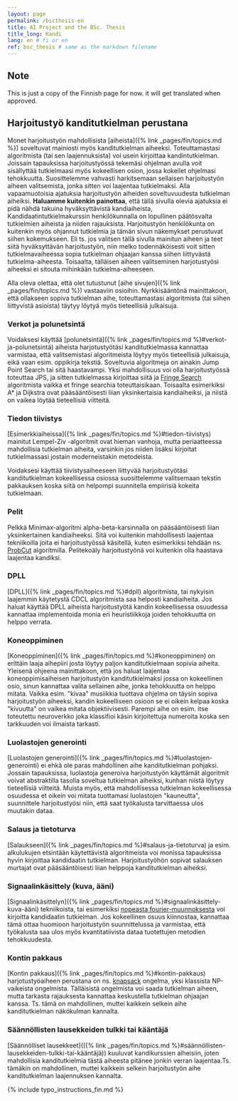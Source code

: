 ```yaml
---
layout: page
permalink: /bscthesis-en
title: AI Project and the BSc. Thesis
title_long: Kandi
lang: en # fi or en
ref: bsc_thesis # same as the markdown filename
---
```

## Note 
This is just a copy of the Finnish page for now. it will get translated when approved.


## Harjoitustyö kanditutkielman perustana
Monet harjoitustyön mahdollisista [aiheista]({% link _pages/fin/topics.md %}) soveltuvat mainiosti myös 
kanditutkielman aiheeksi. Toteuttamastasi algoritmista (tai sen laajennuksista) voi usein kirjoittaa kandintutkielman. Joissain tapauksissa harjoitustyössä tekemäsi ohjelman avulla voit sisällyttää tutkielmaasi myös kokeellisen osion, jossa kokeilet ohjelmasi tehokkuutta. Suosittelemme vahvasti harkitsemaan sellaisen harjoitustyön aiheen valitsemista, jonka sitten voi laajentaa tutkielmaksi. Alla vapaamuotoisia ajatuksia harjoitustyön aiheiden soveltuvuudesta tutkielman aiheiksi. **Haluamme kuitenkin painottaa**, että 
tällä sivulla olevia ajatuksia ei pidä nähdä takuina hyväksyttävistä kandiaiheista, Kandidaatintutkielmakurssin henkilökunnalla on lopullinen päätösvalta tutkielmien aiheista ja niiden rajauksista. Harjoitustyön henkilökunta on kuitenkin myös ohjannut tutkielmia ja tämän sivun näkemykset perustuvat siihen kokemukseen. Eli ts. jos valitsen tällä sivulla mainitun aiheen ja teet siitä hyväksyttävän harjoitustyön, niin melko todennäköisesti voit sitten tutkielmavaiheessa sopia tutkielman ohjaajan kanssa siihen liittyvästä tutkielma-aiheesta. Toisaalta, tälläisen aiheen valitseminen harjotustyösi aiheeksi ei sitouta mihinkään tutkielma-aiheeseen. 

Alla oleva olettaa, että olet tutustunut [aihe sivujen]({% link _pages/fin/topics.md %}) vastaaviin osioihin. Nyrkkisääntönä mainittakoon, että ollakseen sopiva tutkielman aihe, toteuttamastasi algoritmista (tai siihen liittyvistä asioista) täytyy löytyä myös tieteellisiä julkaisuja. 


### Verkot ja polunetsintä
Voidaksesi käyttää [polunetsintä]({% link _pages/fin/topics.md %}#verkot-ja-polunetsintä) aiheista harjotustyötäsi kanditutkielmassa kannattaa varmistaa, että valitsemistasi algoritmeista löytyy myös tieteellisiä julkaisuja, eikä vaan esim. oppikirja tekstiä. Soveltuvia algoritmeja on ainakin Jump Point Search tai sitä haastavampi. Yksi mahdollisuus voi olla harjoitustyössä toteuttaa JPS, ja sitten tutkielmassa kirjoittaa siitä ja [Fringe Search](https://webdocs.cs.ualberta.ca/~holte/Publications/fringe.pdf) algoritmista vaikka et fringe searchia toteuttaisikaan. Toisaalta esimerkiksi A* ja Dijkstra ovat pääsääntöisesti liian yksinkertaisia kandiaiheiksi, ja niistä on vaikea löytää tieteellisiä viitteitä. 

### Tiedon tiivistys
[Esimerkkiaiheissa]({% link _pages/fin/topics.md %}#tiedon-tiivistys) mainitut Lempel-Ziv -algoritmit ovat hieman vanhoja, mutta periaatteessa mahdollisia tutkielman aiheita, varsinkin jos niiden lisäksi kirjoitat tutkielmassasi jostain moderneistakin metodeista.

Voidaksesi käyttää tiivistysaiheeseen liittyvää harjoitustyötäsi kanditutkielman kokeellisessa osiossa suosittelemme valitsemaan tekstin pakkauksen koska siitä on helpompi suunnitella empiirisiä kokeita tutkielmaan. 

### Pelit
Pelkkä Minimax-algoritmi alpha-beta-karsinnalla on pääsääntöisesti liian yksinkertainen kandiaiheeksi. Sitä voi kuitenkin mahdollisesti laajentaa tekniikoilla joita ei harjoitustyössä käsitellä, kuten esimerkiksi tehdään ns. [ProbCut](https://journals.sagepub.com/doi/abs/10.3233/ICG-1995-18202) algoritmilla. 
Pelitekoäly harjoitustyönä voi kuitenkin olla haastava laajentaa kandiksi. 


### DPLL
[DPLL]({% link _pages/fin/topics.md %}#dpll) algoritmista, tai nykyisin laajemmin käytetystä CDCL algoritmista saa helposti kandiaiheita. Jos haluat käyttää DPLL aiheista harjoitustyötä kandin kokeellisessa osuudessa kannattaa implementoida monia eri heuristiikkoja joiden tehokkuutta on helppo verrata. 


### Koneoppiminen 
[Koneoppiminen]({% link _pages/fin/topics.md %}#koneoppiminen) on erittäin laaja aihepiiri josta löytyy paljon kanditutkielmaan sopivia aiheita. Yleisenä ohjeena mainittakoon, että jos haluat laajentaa koneoppimisaiheisen harjoitustyön kanditutkielmaksi jossa on kokeellinen osio, sinun kannattaa valita sellainen aihe, jonka tehokkuutta on helppo mitata. Vaikka esim. "kivaa" musiikkia tuottava ohjelma on täysin sopiva harjoitustyön aiheeksi, kandin kokeelliseen osioon se ei oikein kelpaa koska "kivuutta" on vaikea mitata objektiivisesti. Parempi aihe on esim. itse toteutettu neuroverkko joka klassifioi käsin kirjoitettuja numeroita koska sen tarkkuuden voi ilmaista tarkasti. 

### Luolastojen generointi
[Luolastojen generointi]({% link _pages/fin/topics.md %}#luolastojen-generointi) ei ehkä ole 
paras mahdollinen aihe kanditutkielman pohjaksi. Jossain tapauksissa, luolastoja generoiva harjoitustyön käyttämät algoritmit voivat abstraktilla tasolla soveltua tutkielman aiheiksi, kunhan niistä löytyy tieteellisiä viitteitä. Muista myös, että mahdollisessa tutkielman kokeellisessa osuudessa et oikein voi mitata tuottamasi luolastojen "kauneutta", suunnittele harjoitustyösi niin, että saat työkalusta tarvittaessa ulos muutakin dataa. 


### Salaus ja tietoturva
[Salaukseen]({% link _pages/fin/topics.md %}#salaus-ja-tietoturva) ja esim. alkulukujen etsintään käytettävistä algoritmeista voi monissa tapauksissa hyvin kirjoittaa 
kandidaatin tutkielman. Harjoitustyöhön sopivat salauksen murtajat ovat pääsääntöisesti liian helppoja kanditutkielman aiheiksi. 

### Signaalinkäsittely (kuva, ääni)
[Signaalinkäsittelyn]({% link _pages/fin/topics.md %}#signaalinkäsittely-kuva-ääni) tekniikoista, tai esimerkiksi [nopeasta fourier-muunnoksesta](https://en.wikipedia.org/wiki/Fast_Fourier_transform) voi kirjoitta kandidaatin tutkielman. Jos kokeellinen osuus kiinnostaa, kannattaa tämä ottaa huomioon harjoitustyön suunnittelussa ja varmistaa, että työkalusta saa ulos myös kvantitatiivista dataa tuotettujen metodien tehokkuudesta. 

### Kontin pakkaus
[Kontin pakkaus]({% link _pages/fin/topics.md %}#kontin-pakkaus) harjotustyöaiheen perustana on ns. [knapsack](https://en.wikipedia.org/wiki/Knapsack_problem) ongelma, yksi klassista NP-vaikeista ongelmista. Tälläisistä ongelmista voi saada tutkielman aiheen, mutta tarkasta rajauksesta kannattaa keskustella tutkielman ohjaajan kanssa. Ts. tämä on mahdollinen, muttei kaikkein selkein aihe kanditutkielman näkökulman kannalta. 

### Säännöllisten lausekkeiden tulkki tai kääntäjä

[Säännölliset lausekkeet](({% link _pages/fin/topics.md %}#säännöllisten-lausekkeiden-tulkki-tai-kääntäjä))
kuuluvat kandikurssien aiheisiin, joten mahdollisia kanditutkielmia tästä aiheesta pitänee jonkin verran laajentaa.Ts. tämäkin on mahdollinen, muttei kaikkein selkein harjoitustyön aihe kanditutkielman laajennuksen kannalta. 


 
{% include typo_instructions_fin.md %}




